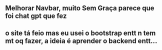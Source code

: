 ## Melhorar Navbar, muito Sem Graça parece que foi chat gpt que fez
## o site tá feio mas eu usei o bootstrap entt n tem mt oq fazer, a ideia é aprender o backend entt...

